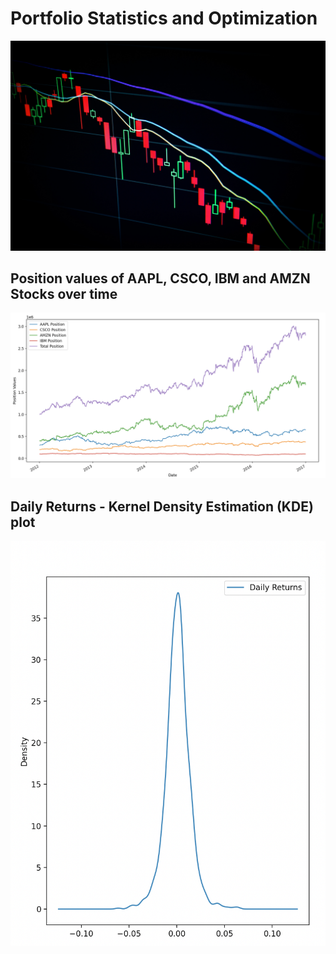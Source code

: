 # Portfolio Statistics and Optimization

![Portfolio](/images/portfolio.jpg)


## Position values of AAPL, CSCO, IBM and AMZN Stocks over time
![Position](/images/position.png)

## Daily Returns - Kernel Density Estimation (KDE) plot
![KDE](/images/kde.png)

 






